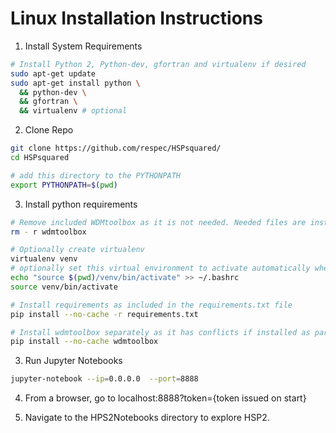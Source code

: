 # Linux Installation Instructions

1. Install System Requirements
```sh
# Install Python 2, Python-dev, gfortran and virtualenv if desired
sudo apt-get update
sudo apt-get install python \
  && python-dev \
  && gfortran \
  && virtualenv # optional
```

2. Clone Repo
```sh
git clone https://github.com/respec/HSPsquared/
cd HSPsquared

# add this directory to the PYTHONPATH
export PYTHONPATH=$(pwd)
```

3. Install python requirements
```sh
# Remove included WDMtoolbox as it is not needed. Needed files are installed with pip
rm - r wdmtoolbox

# Optionally create virtualenv 
virtualenv venv
# optionally set this virtual environment to activate automatically when logging in
echo "source $(pwd)/venv/bin/activate" >> ~/.bashrc
source venv/bin/activate

# Install requirements as included in the requirements.txt file 
pip install --no-cache -r requirements.txt

# Install wdmtoolbox separately as it has conflicts if installed as part of requirements process
pip install --no-cache wdmtoolbox
```

3. Run Jupyter Notebooks
```sh
jupyter-notebook --ip=0.0.0.0  --port=8888
```

4. From a browser, go to localhost:8888?token={token issued on start}

5. Navigate to the HPS2Notebooks directory to explore HSP2.
